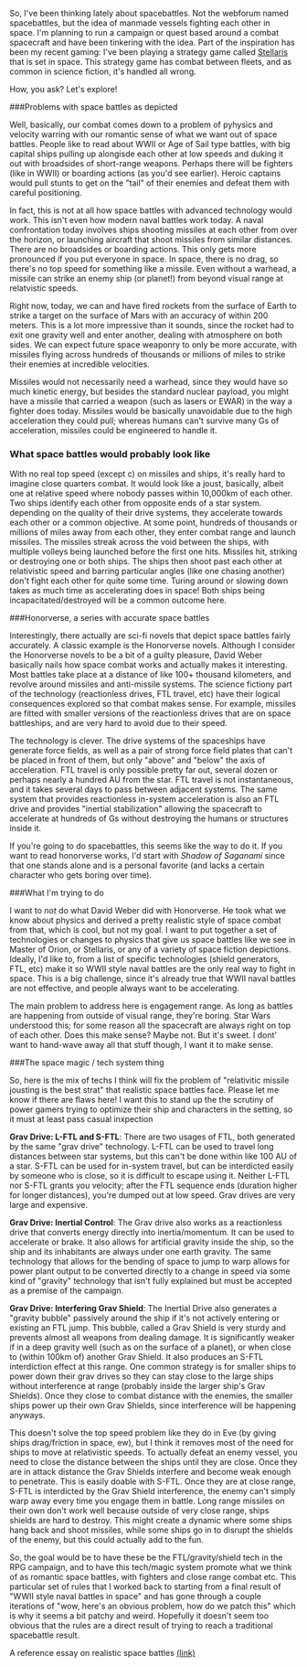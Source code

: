 So, I've been thinking lately about spacebattles. Not the webforum named spacebattles, but the idea of manmade vessels fighting each other in space. I'm planning to run a campaign or quest based around a combat spacecraft and have been tinkering with the idea. Part of the inspiration has been my recent gaming: I've been playing a strategy game called [Stellaris](https://www.paradoxplaza.com/stellaris) that is set in space. This strategy game has combat between fleets, and as common in science fiction, it's handled all wrong.

How, you ask? Let's explore!

###Problems with space battles as depicted

Well, basically, our combat comes down to a problem of pyhysics and velocity warring with our romantic sense of what we want out of space battles. People like to read about WWII or Age of Sail type battles, with big capital ships pulling up alongisde each other at low speeds and duking it out with broadsides of short-range weapons. Perhaps there will be fighters (like in WWII) or boarding actions (as you'd see earlier). Heroic captains would pull stunts to get on the "tail" of their enemies and defeat them with careful positioning. 

In fact, this is not at all how space battles with advanced technology would work. This isn't even how modern naval battles work today. A naval confrontation today involves ships shooting missiles at each other from over the horizon, or launching aircraft that shoot missiles from similar distances. There are no broadsides or boarding actions. This only gets more pronounced if you put everyone in space. In space, there is no drag, so there's no top speed for something like a missile. Even without a warhead, a missile can strike an enemy ship (or planet!) from beyond visual range at relatvistic speeds.

Right now, today, we can and have fired rockets from the surface of Earth to strike a target on the surface of Mars with an accuracy of within 200 meters. This is a lot more impressive than it sounds, since the rocket had to exit one gravity well and enter another, dealing with atmosphere on both sides. We can expect future space weaponry to only be more accurate, with missiles flying across hundreds of thousands or millions of miles to strike their enemies at incredible velocities.

Missiles would not necessarily need a warhead, since they would have so much kinetic energy, but besides the standard nuclear payload, you might have a missile that carried a weapon (such as lasers or EWAR) in the way a fighter does today. Missiles would be basically unavoidable due to the high acceleration they could pull; whereas humans can't survive many Gs of acceleration, missiles could be engineered to handle it.

### What space battles would probably look like

With no real top speed (except c) on missiles and ships, it's really hard to imagine close quarters combat. It would look like a joust, basically, albeit one at relative speed where nobody passes within 10,000km of each other. Two ships identify each other from opposite ends of a star system. depending on the quality of their drive systems, they accelerate towards each other or a common objective. At some point, hundreds of thousands or millions of miles away from each other, they enter combat range and launch missiles. The missiles streak across the void between the ships, with multiple volleys being launched before the first one hits. Missiles hit, striking or destroying one or both ships. The ships then shoot past each other at relativistic speed and barring particular angles (like one chasing another) don't fight each other for quite some time. Turing around or slowing down takes as much time as accelerating does in space! Both ships being incapacitated/destroyed will be a common outcome here. 

###Honorverse, a series with accurate space battles

Interestingly, there actually are sci-fi novels that depict space battles fairly accurately. A classic example is the Honorverse novels. Although I consider the Honorverse novels to be a bit of a guilty pleasure, David Weber basically nails how space combat works and actually makes it interesting. Most battles take place at a distance of like 100+ thousand kilometers, and revolve around missiles and anti-missile systems. The science fictiony part of the technology (reactionless drives, FTL travel, etc) have their logical consequences explored so that combat makes sense. For example, missiles are fitted with smaller versions of the reactionless drives that are on space battleships, and are very hard to avoid due to their speed.

The technology is clever. The drive systems of the spaceships have generate force fields, as well as a pair of strong force field plates that can't be placed in front of them, but only "above" and "below" the axis of acceleration. FTL travel is only possible pretty far out, several dozen or perhaps nearly a hundred AU from the star. FTL travel is not instantaneous, and it takes several days to pass between adjacent systems. The same system that provides reactionless in-system acceleration is also an FTL drive and provides "inertial stabilization" allowing the spacecraft to accelerate at hundreds of Gs without destroying the humans or structures inside it.

If you're going to do spacebattles, this seems like the way to do it. If you want to read honorverse works, I'd start with *Shadow of Saganami* since that one stands alone and is a personal favorite (and lacks a certain character who gets boring over time).

###What I'm trying to do

I want to *not* do what David Weber did with Honorverse. He took what we know about physics and derived a pretty realistic style of space combat from that, which is cool, but not my goal. I want to put together a set of technologies or changes to physics that give us space battles like we see in Master of Orion, or Stellaris, or any of a variety of space fiction depictions. Ideally, I'd like to, from a list of specific technologies (shield generators, FTL, etc) make it so WWII style naval battles are the only real way to fight in space. This is a big challenge, since it's already true that WWII naval battles are not effective, and people always want to be accelerating. 

The main problem to address here is engagement range. As long as battles are happening from outside of visual range, they're boring. Star Wars understood this; for some reason all the spacecraft are always right on top of each other. Does this make sense? Maybe not. But it's sweet. I dont' want to hand-wave away all that stuff though, I want it to make sense. 

###The space magic / tech system thing

So, here is the mix of techs I think will fix the problem of "relativitic missile jousting is the best strat" that realistic space battles face. Please let me know if there are flaws here! I want this to stand up the the scrutiny of power gamers trying to optimize their ship and characters in the setting, so it must at least pass casual inxpection

**Grav Drive: L-FTL and S-FTL**: There are two usages of FTL, both generated by the same "grav drive" technology. L-FTL can be used to travel long distances between star systems, but this can't be done within like 100 AU of a star. S-FTL can be used for in-system travel, but can be interdicted easily by someone who is close, so it is difficult to escape using it. Neither L-FTL nor S-FTL grants you velocity; after the FTL sequence ends (duration higher for longer distances), you're dumped out at low speed. Grav drives are very large and expensive.

**Grav Drive: Inertial Control**: The Grav drive also works as a reactionless drive that converts energy directly into inertia/momentum. It can be used to accelerate or brake. It also allows for artificial gravity inside the ship, so the ship and its inhabitants are always under one earth gravity. The same technology that allows for the bending of space to jump to warp allows for power plant output to be converted directly to a change in speed via some kind of "gravity" technology that isn't fully explained but must be accepted as a premise of the campaign.

**Grav Drive: Interfering Grav Shield**: The Inertial Drive also generates a "gravity bubble" passively around the ship if it's not actively entering or existing an FTL jump. This bubble, called a Grav Shield is very sturdy and prevents almost all weapons from dealing damage. It is significantly weaker if in a deep gravity well (such as on the surface of a planet), or when close to (within 100km of) another Grav Shield. It also produces an S-FTL interdiction effect at this range. One common strategy is for smaller ships to power down their grav drives so they can stay close to the large ships without interference at range (probably inside the larger ship's Grav Shields). Once they close to combat distance with the enemies, the smaller ships power up their own Grav Shields, since interference will be happening anyways.

This doesn't solve the top speed problem like they do in Eve (by giving ships drag/friction in space, ew), but I think it removes most of the need for ships to move at relativistic speeds. To actually defeat an enemy vessel, you need to close the distance between the ships until they are close. Once they are in attack distance the Grav Shields interfere and become weak enough to penetrate. This is easily doable with S-FTL. Once they are at close range, S-FTL is interdicted by the Grav Shield interference, the enemy can't simply warp away every time you engage them in battle. Long range missiles on their own don't work well because outside of very close range, ships shields are hard to destroy. This might create a dynamic where some ships hang back and shoot missiles, while some ships go in to disrupt the shields of the enemy, but this could actually add to the fun. 

So, the goal would be to have these be the FTL/gravity/shield tech in the RPG campaign, and to have this tech/magic system promote what we think of as romantic space battles, with fighters and close range combat etc. This particular set of rules that I worked back to starting from a final result of "WWII style naval battles in space" and has gone through a couple iterations of "wow, here's an obvious problem, how do we patch this" which is why it seems a bit patchy and weird. Hopefully it doesn't seem too obvious that the rules are a direct result of trying to reach a traditional spacebattle result.

A reference essay on realistic space battles [(link)](https://forums.spacebattles.com/threads/essay-on-realistic-space-combat-i-wrote.131056/)

 
